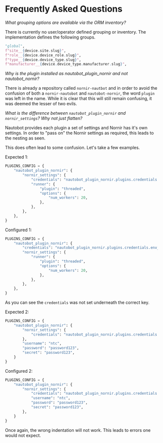 # Frequently Asked Questions

_What grouping options are available via the ORM inventory?_

There is currently no user/operator defined grouping or inventory. The implementation defines the following groups.

```python
"global",
f"site__{device.site.slug}",
f"role__{device.device_role.slug}",
f"type__{device.device_type.slug}",
f"manufacturer__{device.device_type.manufacturer.slug}",
```

_Why is the plugin installed as nautobot_plugin_nornir and not nautobot_nornir?_

There is already a repository called `nornir-nautbot` and in order to avoid the confusion of both a `nornir-nautobot` and `nautobot-nornir`, the word `plugin` was left in the name. While it is clear that this will still remain confusing, it was deemed the lesser of two evils.

_What is the difference between `nautobot_plugin_nornir` and `nornir_settings`? Why not just flatten?_

Nautobot provides each plugin a set of settings and Nornir has it's own settings. In order to "pass on" the Nornir settings as required, this leads to the nesting as seen. 

This does often lead to some confusion. Let's take a few examples. 

Expected 1:
```python
PLUGINS_CONFIG = {
    "nautobot_plugin_nornir": {
        "nornir_settings": {
            "credentials": "nautobot_plugin_nornir.plugins.credentials.env_vars.CredentialsEnvVars",
            "runner": {
                "plugin": "threaded",
                "options": {
                    "num_workers": 20,
                },
            },
        },
    },
}
```

Configured 1:
```python
PLUGINS_CONFIG = {
    "nautobot_plugin_nornir": {
        "credentials": "nautobot_plugin_nornir.plugins.credentials.env_vars.CredentialsEnvVars",
        "nornir_settings": {
            "runner": {
                "plugin": "threaded",
                "options": {
                    "num_workers": 20,
                },
            },
        },
    },
}
```
As you can see the `credentials` was not set underneath the correct key. 

Expected 2:
```python
PLUGINS_CONFIG = {
    "nautobot_plugin_nornir": {
        "nornir_settings": {
            "credentials": "nautobot_plugin_nornir.plugins.credentials.settings_vars.CredentialsSettingsVars",
        },
        "username": "ntc",
        "password": "password123",
        "secret": "password123",
    }
}
```

Configured 2:
```python
PLUGINS_CONFIG = {
    "nautobot_plugin_nornir": {
        "nornir_settings": {
            "credentials": "nautobot_plugin_nornir.plugins.credentials.settings_vars.CredentialsSettingsVars",
            "username": "ntc",
            "password": "password123",
            "secret": "password123",
        },
    }
}
```

Once again, the wrong indentation will not work. This leads to errors one would not expect.